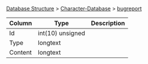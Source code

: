 [Database Structure](Database-Structure) > [Character-Database](Character-Database) > [bugreport](bugreport)

Column | Type | Description
--- | --- | ---
Id | int(10) unsigned | 
Type | longtext | 
Content | longtext | 
